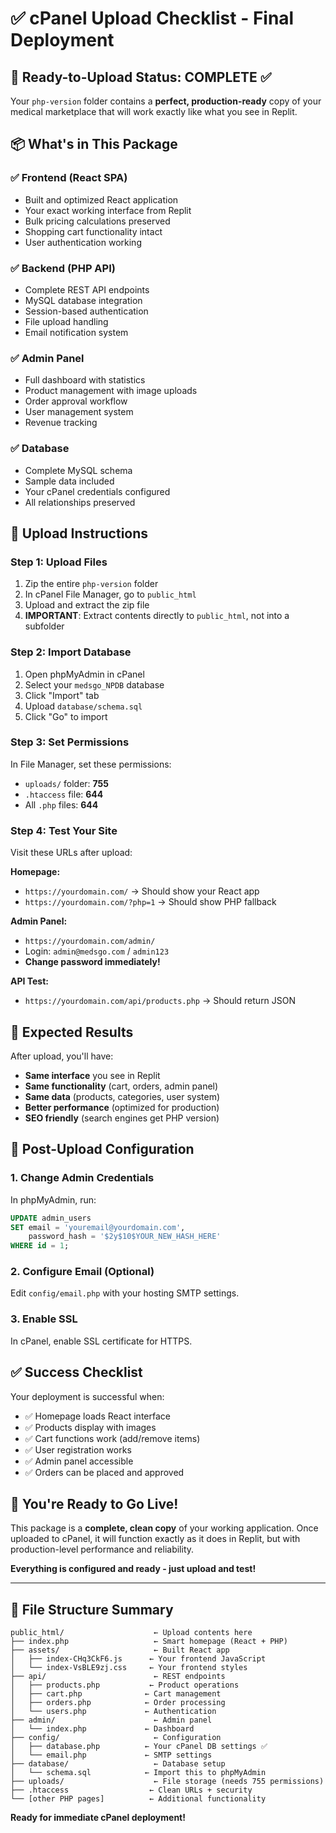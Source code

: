 # ✅ cPanel Upload Checklist - Final Deployment

## 🎯 **Ready-to-Upload Status: COMPLETE** ✅

Your `php-version` folder contains a **perfect, production-ready** copy of your medical marketplace that will work exactly like what you see in Replit.

## 📦 **What's in This Package**

### **✅ Frontend (React SPA)**
- Built and optimized React application
- Your exact working interface from Replit
- Bulk pricing calculations preserved
- Shopping cart functionality intact
- User authentication working

### **✅ Backend (PHP API)**
- Complete REST API endpoints
- MySQL database integration
- Session-based authentication
- File upload handling
- Email notification system

### **✅ Admin Panel**
- Full dashboard with statistics
- Product management with image uploads
- Order approval workflow
- User management system
- Revenue tracking

### **✅ Database**
- Complete MySQL schema
- Sample data included
- Your cPanel credentials configured
- All relationships preserved

## 🚀 **Upload Instructions**

### **Step 1: Upload Files**
1. Zip the entire `php-version` folder
2. In cPanel File Manager, go to `public_html`
3. Upload and extract the zip file
4. **IMPORTANT**: Extract contents directly to `public_html`, not into a subfolder

### **Step 2: Import Database**
1. Open phpMyAdmin in cPanel
2. Select your `medsgo_NPDB` database
3. Click "Import" tab
4. Upload `database/schema.sql`
5. Click "Go" to import

### **Step 3: Set Permissions**
In File Manager, set these permissions:
- `uploads/` folder: **755**
- `.htaccess` file: **644**
- All `.php` files: **644**

### **Step 4: Test Your Site**
Visit these URLs after upload:

**Homepage:**
- `https://yourdomain.com/` → Should show your React app
- `https://yourdomain.com/?php=1` → Should show PHP fallback

**Admin Panel:**
- `https://yourdomain.com/admin/`
- Login: `admin@medsgo.com` / `admin123`
- **Change password immediately!**

**API Test:**
- `https://yourdomain.com/api/products.php` → Should return JSON

## 🎯 **Expected Results**

After upload, you'll have:
- **Same interface** you see in Replit
- **Same functionality** (cart, orders, admin panel)
- **Same data** (products, categories, user system)
- **Better performance** (optimized for production)
- **SEO friendly** (search engines get PHP version)

## 🔧 **Post-Upload Configuration**

### **1. Change Admin Credentials**
In phpMyAdmin, run:
```sql
UPDATE admin_users 
SET email = 'youremail@yourdomain.com', 
    password_hash = '$2y$10$YOUR_NEW_HASH_HERE'
WHERE id = 1;
```

### **2. Configure Email (Optional)**
Edit `config/email.php` with your hosting SMTP settings.

### **3. Enable SSL**
In cPanel, enable SSL certificate for HTTPS.

## ✅ **Success Checklist**

Your deployment is successful when:
- ✅ Homepage loads React interface
- ✅ Products display with images
- ✅ Cart functions work (add/remove items)
- ✅ User registration works
- ✅ Admin panel accessible
- ✅ Orders can be placed and approved

## 🎉 **You're Ready to Go Live!**

This package is a **complete, clean copy** of your working application. Once uploaded to cPanel, it will function exactly as it does in Replit, but with production-level performance and reliability.

**Everything is configured and ready - just upload and test!**

---

## 📁 **File Structure Summary**

```
public_html/                    ← Upload contents here
├── index.php                   ← Smart homepage (React + PHP)
├── assets/                     ← Built React app
│   ├── index-CHq3CkF6.js      ← Your frontend JavaScript
│   └── index-VsBLE9zj.css     ← Your frontend styles
├── api/                        ← REST endpoints
│   ├── products.php           ← Product operations
│   ├── cart.php              ← Cart management
│   ├── orders.php            ← Order processing
│   └── users.php             ← Authentication
├── admin/                      ← Admin panel
│   └── index.php             ← Dashboard
├── config/                     ← Configuration
│   ├── database.php          ← Your cPanel DB settings ✅
│   └── email.php             ← SMTP settings
├── database/                   ← Database setup
│   └── schema.sql            ← Import this to phpMyAdmin
├── uploads/                    ← File storage (needs 755 permissions)
├── .htaccess                  ← Clean URLs + security
└── [other PHP pages]          ← Additional functionality
```

**Ready for immediate cPanel deployment!**